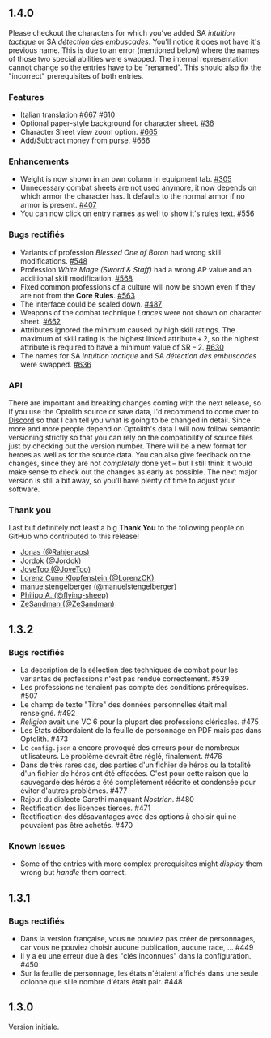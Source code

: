 ## 1.4.0

Please checkout the characters for which you've added SA *intuition tactique* or SA *détection des embuscades*. You'll notice it does not have it's previous name. This is due to an error (mentioned below) where the names of those two special abilities were swapped. The internal representation cannot change so the entries have to be "renamed". This should also fix the "incorrect" prerequisites of both entries.

### Features

- Italian translation [#667](https://github.com/elyukai/optolith-client/issues/667) [#610](https://github.com/elyukai/optolith-client/issues/610)
- Optional paper-style background for character sheet. [#36](https://github.com/elyukai/optolith-client/issues/36)
- Character Sheet view zoom option. [#665](https://github.com/elyukai/optolith-client/issues/665)
- Add/Subtract money from purse. [#666](https://github.com/elyukai/optolith-client/issues/666)

### Enhancements

- Weight is now shown in an own column in equipment tab. [#305](https://github.com/elyukai/optolith-client/issues/305)
- Unnecessary combat sheets are not used anymore, it now depends on which armor the character has. It defaults to the normal armor if no armor is present. [#407](https://github.com/elyukai/optolith-client/issues/407)
- You can now click on entry names as well to show it's rules text. [#556](https://github.com/elyukai/optolith-client/issues/556)

### Bugs rectifiés

- Variants of profession *Blessed One of Boron* had wrong skill modifications. [#548](https://github.com/elyukai/optolith-client/issues/548)
- Profession *White Mage (Sword & Staff)* had a wrong AP value and an additional skill modification. [#568](https://github.com/elyukai/optolith-client/issues/568)
- Fixed common professions of a culture will now be shown even if they are not from the **Core Rules**. [#563](https://github.com/elyukai/optolith-client/issues/563)
- The interface could be scaled down. [#487](https://github.com/elyukai/optolith-client/issues/487)
- Weapons of the combat technique *Lances* were not shown on character sheet. [#662](https://github.com/elyukai/optolith-client/issues/662)
- Attributes ignored the minimum caused by high skill ratings. The maximum of skill rating is the highest linked attribute&thinsp;+&thinsp;2, so the highest attribute is required to have a minimum value of SR&thinsp;&minus;&thinsp;2. [#630](https://github.com/elyukai/optolith-client/issues/630)
- The names for SA *intuition tactique* and SA *détection des embuscades* were swapped. [#636](https://github.com/elyukai/optolith-client/issues/636)

### API

There are important and breaking changes coming with the next release, so if you use the Optolith source or save data, I'd recommend to come over to [Discord](https://discord.gg/wfdgB9g) so that I can tell you what is going to be changed in detail. Since more and more people depend on Optolith's data I will now follow semantic versioning strictly so that you can rely on the compatibility of source files just by checking out the version number. There will be a new format for heroes as well as for the source data. You can also give feedback on the changes, since they are not *completely* done yet &ndash; but I still think it would make sense to check out the changes as early as possible. The next major version is still a bit away, so you'll have plenty of time to adjust your software.

### Thank you

Last but definitely not least a big **Thank You** to the following people on GitHub who contributed to this release!

- [Jonas (@Rahjenaos)](https://github.com/Rahjenaos)
- [Jordok (@Jordok)](https://github.com/Jordok)
- [JoveToo (@JoveToo)](https://github.com/JoveToo)
- [Lorenz Cuno Klopfenstein (@LorenzCK)](https://github.com/LorenzCK)
- [manuelstengelberger (@manuelstengelberger)](https://github.com/manuelstengelberger)
- [Philipp A. (@flying-sheep)](https://github.com/flying-sheep)
- [ZeSandman (@ZeSandman)](https://github.com/ZeSandman)

## 1.3.2

### Bugs rectifiés

- La description de la sélection des techniques de combat pour les variantes de professions n'est pas rendue correctement. #539
- Les professions ne tenaient pas compte des conditions prérequises. #507
- Le champ de texte "Titre" des données personnelles était mal renseigné. #492
- *Religion* avait une VC 6 pour la plupart des professions cléricales. #475
- Les États débordaient de la feuille de personnage en PDF mais pas dans Optolith. #473
- Le `config.json` a encore provoqué des erreurs pour de nombreux utilisateurs. Le problème devrait être réglé, finalement. #476
- Dans de très rares cas, des parties d'un fichier de héros ou la totalité d'un fichier de héros ont été effacées. C'est pour cette raison que la sauvegarde des héros a été complètement réécrite et condensée pour éviter d'autres problèmes. #477
- Rajout du dialecte Garethi manquant *Nostrien*. #480
- Rectification des licences tierces. #471
- Rectification des désavantages avec des options à choisir qui ne pouvaient pas être achetés. #470

### Known Issues

- Some of the entries with more complex prerequisites might *display* them wrong but *handle* them correct.

## 1.3.1

### Bugs rectifiés

- Dans la version française, vous ne pouviez pas créer de personnages, car vous ne pouviez choisir aucune publication, aucune race, ... #449
- Il y a eu une erreur due à des "clés inconnues" dans la configuration. #450
- Sur la feuille de personnage, les états n'étaient affichés dans une seule colonne que si le nombre d'états était pair. #448

## 1.3.0

Version initiale.
